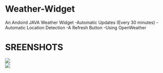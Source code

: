 # Weather-Widget
An Andoird JAVA Weather Widget
-Automatic Updates (Every 30 minutes)
-Automatic Location Detection
-A Refresh Button
-Using OpenWeather
# SREENSHOTS
<div><img src="https://user-images.githubusercontent.com/100727442/222905729-0b80e506-b2aa-44ce-bdde-42759d8b72ae.jpg" /></div>
<div><img src="https://user-images.githubusercontent.com/100727442/222905180-f2c1eb41-35a9-497f-8c26-88bd34bf5d0a.jpg" /></div>


